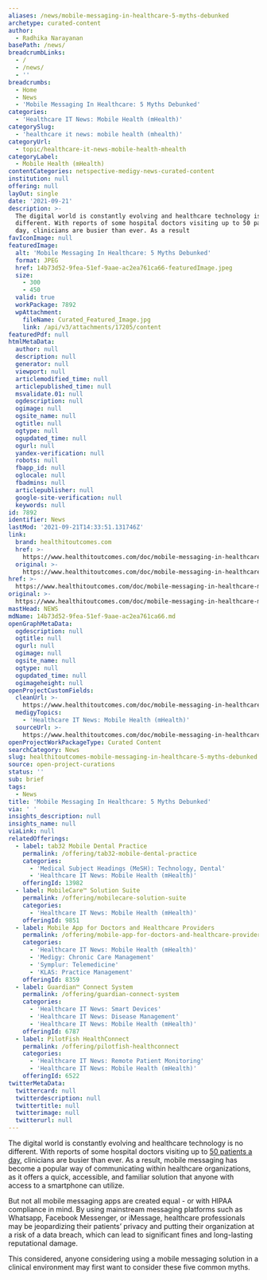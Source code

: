 ```yaml
---
aliases: /news/mobile-messaging-in-healthcare-5-myths-debunked
archetype: curated-content
author:
  - Radhika Narayanan
basePath: /news/
breadcrumbLinks:
  - /
  - /news/
  - ''
breadcrumbs:
  - Home
  - News
  - 'Mobile Messaging In Healthcare: 5 Myths Debunked'
categories:
  - 'Healthcare IT News: Mobile Health (mHealth)'
categorySlug:
  - 'healthcare it news: mobile health (mhealth)'
categoryUrl:
  - topic/healthcare-it-news-mobile-health-mhealth
categoryLabel:
  - Mobile Health (mHealth)
contentCategories: netspective-medigy-news-curated-content
institution: null
offering: null
layOut: single
date: '2021-09-21'
description: >-
  The digital world is constantly evolving and healthcare technology is no
  different. With reports of some hospital doctors visiting up to 50 patients a
  day, clinicians are busier than ever. As a result
favIconImage: null
featuredImage:
  alt: 'Mobile Messaging In Healthcare: 5 Myths Debunked'
  format: JPEG
  href: 14b73d52-9fea-51ef-9aae-ac2ea761ca66-featuredImage.jpeg
  size:
    - 300
    - 450
  valid: true
  workPackage: 7892
  wpAttachment:
    fileName: Curated_Featured_Image.jpg
    link: /api/v3/attachments/17205/content
featuredPdf: null
htmlMetaData:
  author: null
  description: null
  generator: null
  viewport: null
  articlemodified_time: null
  articlepublished_time: null
  msvalidate.01: null
  ogdescription: null
  ogimage: null
  ogsite_name: null
  ogtitle: null
  ogtype: null
  ogupdated_time: null
  ogurl: null
  yandex-verification: null
  robots: null
  fbapp_id: null
  oglocale: null
  fbadmins: null
  articlepublisher: null
  google-site-verification: null
  keywords: null
id: 7892
identifier: News
lastMod: '2021-09-21T14:33:51.131746Z'
link:
  brand: healthitoutcomes.com
  href: >-
    https://www.healthitoutcomes.com/doc/mobile-messaging-in-healthcare-myths-debunked-0001
  original: >-
    https://www.healthitoutcomes.com/doc/mobile-messaging-in-healthcare-myths-debunked-0001
href: >-
  https://www.healthitoutcomes.com/doc/mobile-messaging-in-healthcare-myths-debunked-0001
original: >-
  https://www.healthitoutcomes.com/doc/mobile-messaging-in-healthcare-myths-debunked-0001
mastHead: NEWS
mdName: 14b73d52-9fea-51ef-9aae-ac2ea761ca66.md
openGraphMetaData:
  ogdescription: null
  ogtitle: null
  ogurl: null
  ogimage: null
  ogsite_name: null
  ogtype: null
  ogupdated_time: null
  ogimageheight: null
openProjectCustomFields:
  cleanUrl: >-
    https://www.healthitoutcomes.com/doc/mobile-messaging-in-healthcare-myths-debunked-0001
  medigyTopics:
    - 'Healthcare IT News: Mobile Health (mHealth)'
  sourceUrl: >-
    https://www.healthitoutcomes.com/doc/mobile-messaging-in-healthcare-myths-debunked-0001
openProjectWorkPackageType: Curated Content
searchCategory: News
slug: healthitoutcomes-mobile-messaging-in-healthcare-5-myths-debunked
source: open-project-curations
status: ''
sub: brief
tags:
  - News
title: 'Mobile Messaging In Healthcare: 5 Myths Debunked'
via: ' '
insights_description: null
insights_name: null
viaLink: null
relatedOfferings:
  - label: tab32 Mobile Dental Practice
    permalink: /offering/tab32-mobile-dental-practice
    categories:
      - 'Medical Subject Headings (MeSH): Technology, Dental'
      - 'Healthcare IT News: Mobile Health (mHealth)'
    offeringId: 13982
  - label: MobileCare™ Solution Suite
    permalink: /offering/mobilecare-solution-suite
    categories:
      - 'Healthcare IT News: Mobile Health (mHealth)'
    offeringId: 9851
  - label: Mobile App for Doctors and Healthcare Providers
    permalink: /offering/mobile-app-for-doctors-and-healthcare-providers
    categories:
      - 'Healthcare IT News: Mobile Health (mHealth)'
      - 'Medigy: Chronic Care Management'
      - 'Symplur: Telemedicine'
      - 'KLAS: Practice Management'
    offeringId: 8359
  - label: Guardian™ Connect System
    permalink: /offering/guardian-connect-system
    categories:
      - 'Healthcare IT News: Smart Devices'
      - 'Healthcare IT News: Disease Management'
      - 'Healthcare IT News: Mobile Health (mHealth)'
    offeringId: 6787
  - label: PilotFish HealthConnect
    permalink: /offering/pilotfish-healthconnect
    categories:
      - 'Healthcare IT News: Remote Patient Monitoring'
      - 'Healthcare IT News: Mobile Health (mHealth)'
    offeringId: 6522
twitterMetaData:
  twittercard: null
  twitterdescription: null
  twittertitle: null
  twitterimage: null
  twitterurl: null
---
```

<p>The digital world is constantly evolving and healthcare technology is no different. With reports of some hospital doctors visiting up to <a href="https://www.cbsnews.com/news/doctors-physician-burnout-stress-on-the-rise/">50 patients a day</a>, clinicians are busier than ever. As a result, mobile messaging has become a popular way of communicating within healthcare organizations, as it offers a quick, accessible, and familiar solution that anyone with access to a smartphone can utilize.</p><p>But not all mobile messaging apps are created equal - or with HIPAA compliance in mind. By using mainstream messaging platforms such as Whatsapp, Facebook Messenger, or iMessage, healthcare professionals may be jeopardizing their patients’ privacy and putting their organization at a risk of a data breach, which can lead to significant fines and long-lasting reputational damage.</p><p>This considered, anyone considering using a mobile messaging solution in a clinical environment may first want to consider these five common myths.</p>